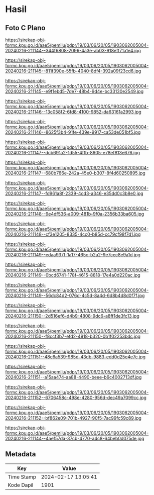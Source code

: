 # Hasil

## Foto C Plano

https://sirekap-obj-formc.kpu.go.id/aae5/pemilu/pdpr/19/03/06/20/05/1903062005004-20240216-211144--344f6808-2096-4a3e-ab03-918eff71a1e4.jpg

https://sirekap-obj-formc.kpu.go.id/aae5/pemilu/pdpr/19/03/06/20/05/1903062005004-20240216-211145--811f390e-55fb-4040-8df4-392a09f23cd6.jpg

https://sirekap-obj-formc.kpu.go.id/aae5/pemilu/pdpr/19/03/06/20/05/1903062005004-20240216-211145--e9f1ebd5-7de7-48b4-9d4e-bc33130e2549.jpg

https://sirekap-obj-formc.kpu.go.id/aae5/pemilu/pdpr/19/03/06/20/05/1903062005004-20240216-211146--13c058f2-6fd8-4100-9852-da63161a2993.jpg

https://sirekap-obj-formc.kpu.go.id/aae5/pemilu/pdpr/19/03/06/20/05/1903062005004-20240216-211146--8625f3b4-91fe-439e-9917-ca53de051bf5.jpg

https://sirekap-obj-formc.kpu.go.id/aae5/pemilu/pdpr/19/03/06/20/05/1903062005004-20240216-211147--dcb691a2-1d55-4ffb-8605-e78ef813e676.jpg

https://sirekap-obj-formc.kpu.go.id/aae5/pemilu/pdpr/19/03/06/20/05/1903062005004-20240216-211147--680b766e-242a-45e0-b307-8f4d60250895.jpg

https://sirekap-obj-formc.kpu.go.id/aae5/pemilu/pdpr/19/03/06/20/05/1903062005004-20240216-211147--fd961a8f-2339-4cd3-a346-e35dd0c3b8e0.jpg

https://sirekap-obj-formc.kpu.go.id/aae5/pemilu/pdpr/19/03/06/20/05/1903062005004-20240216-211148--9e4df536-a009-481b-9f0a-2356b33ba605.jpg

https://sirekap-obj-formc.kpu.go.id/aae5/pemilu/pdpr/19/03/06/20/05/1903062005004-20240216-211148--cf3e1205-8335-4cc0-b85d-cc79cf98f7d1.jpg

https://sirekap-obj-formc.kpu.go.id/aae5/pemilu/pdpr/19/03/06/20/05/1903062005004-20240216-211149--edaa937f-1a17-465c-b2a2-9e7cec8e9a1d.jpg

https://sirekap-obj-formc.kpu.go.id/aae5/pemilu/pdpr/19/03/06/20/05/1903062005004-20240216-211149--0bcd6741-178f-4615-8818-17e4a0d220ac.jpg

https://sirekap-obj-formc.kpu.go.id/aae5/pemilu/pdpr/19/03/06/20/05/1903062005004-20240216-211149--56dc84d2-076d-4c5d-8a4d-6d8b4d8d0f7f.jpg

https://sirekap-obj-formc.kpu.go.id/aae5/pemilu/pdpr/19/03/06/20/05/1903062005004-20240216-211150--2d516ef6-d4b9-4808-9dc6-a8ff1de3fc13.jpg

https://sirekap-obj-formc.kpu.go.id/aae5/pemilu/pdpr/19/03/06/20/05/1903062005004-20240216-211150--f8ccf3b7-efd2-4918-b320-0b1f02253bdc.jpg

https://sirekap-obj-formc.kpu.go.id/aae5/pemilu/pdpr/19/03/06/20/05/1903062005004-20240216-211151--48c6a539-985d-43db-9883-edd0d25e4e7c.jpg

https://sirekap-obj-formc.kpu.go.id/aae5/pemilu/pdpr/19/03/06/20/05/1903062005004-20240216-211151--a15aa474-aa88-4490-beee-b6c4002713df.jpg

https://sirekap-obj-formc.kpu.go.id/aae5/pemilu/pdpr/19/03/06/20/05/1903062005004-20240216-211152--6706458c-498e-4280-956d-dec49a7099cc.jpg

https://sirekap-obj-formc.kpu.go.id/aae5/pemilu/pdpr/19/03/06/20/05/1903062005004-20240216-211152--bf862e09-701b-4927-90f5-7ac99fc59c89.jpg

https://sirekap-obj-formc.kpu.go.id/aae5/pemilu/pdpr/19/03/06/20/05/1903062005004-20240216-211144--4aef57da-37cb-4770-a4c8-64beb0d075de.jpg


## Metadata

| Key        | Value               |
| ---------- | ------------------- |
| Time Stamp | 2024-02-17 13:05:41 |
| Kode Dapil | 1901                |



